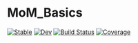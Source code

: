 # MoM_Basics

[![Stable](https://img.shields.io/badge/docs-stable-blue.svg)](https://delateecs.github.io/MoM_Basics.jl/stable/)
[![Dev](https://img.shields.io/badge/docs-dev-blue.svg)](https://delateecs.github.io/MoM_Basics.jl/dev/)
[![Build Status](https://github.com/delateecs/MoM_Basics.jl/actions/workflows/CI.yml/badge.svg?branch=master)](https://github.com/delateecs/MoM_Basics.jl/actions/workflows/CI.yml?query=branch%3Amaster)
[![Coverage](https://codecov.io/gh/delateecs/MoM_Basics.jl/branch/master/graph/badge.svg)](https://codecov.io/gh/delateecs/MoM_Basics.jl)
